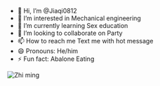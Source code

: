 - 👋 Hi, I’m @Jiaqi0812
- 👀 I’m interested in Mechanical engineering 
- 🌱 I’m currently learning Sex education 
- 💞️ I’m looking to collaborate on Party
- 📫 How to reach me Text me with hot message 
- 😄 Pronouns: He/him 
- ⚡ Fun fact: Abalone Eating

![Zhi ming](https://github.com/user-attachments/assets/22dc9966-5089-41ef-9306-bbdd8ef5356d)

<!---
Jiaqi0812/Jiaqi0812 is a ✨ special ✨ repository because its `README.md` (this file) appears on your GitHub profile.
You can click the Preview link to take a look at your changes.
--->

